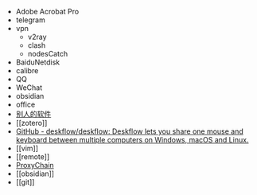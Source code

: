 - Adobe Acrobat Pro
- telegram
- vpn
	- v2ray
	- clash
	- nodesCatch
- BaiduNetdisk
- calibre
- QQ
- WeChat
- obsidian
- office
- [别人的软件](https://blog.xm.mk/posts/b15e/)
- [[zotero]]
- [GitHub - deskflow/deskflow: Deskflow lets you share one mouse and keyboard between multiple computers on Windows, macOS and Linux.](https://github.com/deskflow/deskflow)
- [[vim]]
- [[remote]]
- [ProxyChain](https://zhuanlan.zhihu.com/p/166375631#:~:text=ProxyChain)
- [[obsidian]]
- [[git]]
